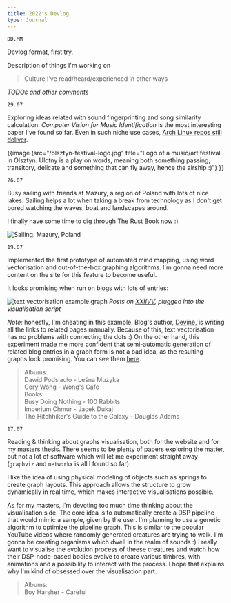 ```yaml
---
title: 2022's Devlog
type: Journal
---
```


```
DD.MM
```

Devlog format, first try.

Description of things I'm working on

>Culture I've read/heard/experienced in other ways

*TODOs and other comments*

```
29.07
```

Exploring ideas related with sound fingerprinting and song similarity calculation. *Computer Vision for Music Identification* is the most interesting paper I've found so far. Even in such niche use cases, [Arch Linux repos still deliver](https://archlinux.org/packages/extra/x86_64/chromaprint/). 

{{image (src="/olsztyn-festival-logo.jpg" title="Logo of a music/art festival in Olsztyn. Ulotny is a play on words, meaning both something passing, transitory, delicate and something that can fly away, hence the airship :)") }}

```
26.07 
```

Busy sailing with friends at Mazury, a region of Poland with lots of nice lakes. Sailing helps a lot when taking a break from technology as I don't get bored watching the waves, boat and landscapes around. 

I finally have some time to dig through The Rust Book now :)

![Sailing. Mazury, Poland](/sailing_mazury.jpg)

```
19.07 
```

Implemented the first prototype of automated mind mapping, using word vectorisation
and out-of-the-box graphing algorithms. I'm gonna need more content on the site
for this feature to become useful.

It looks promising when run on blogs with lots of entries:

![text vectorisation example graph](/xxiivv_text_vectorisation_example.jpg)
*Posts on [XXIIVV](http://xxiivv.com/), plugged into the visualisation script*

*Note:* honestly, I'm cheating in this example. Blog's author, [Devine](https://wiki.xxiivv.com/site/devine_lu_linvega.html),
is writing all the links to related pages manually. Because of this, text vectorisation has
no problems with connecting the dots :) On the other hand, this experiment made me more confident
that semi-automatic generation of related blog entries in a graph form is not a bad idea,
as the resulting graphs look promising. You can see them [here](/website-map).


>Albums: <br>
>Dawid Podsiadło - Leśna Muzyka<br>
>Cory Wong - Wong's Cafe<br>
>Books:<br>
>Busy Doing Nothing - 100 Rabbits<br>
>Imperium Chmur - Jacek Dukaj<br>
>The Hitchhiker's Guide to the Galaxy - Douglas Adams<br>

```
17.07 
```

Reading & thinking about graphs visualisation, both for the website and for my masters thesis. There seems to be plenty of papers exploring the matter, but not a lot of software which will let me experiment straight away (`graphviz` and `networkx` is all I found so far).

I like the idea of using physical modeling of objects such as springs to create graph layouts. This approach allows the structure to grow dynamically in real time, which makes interactive visualisations possible.

As for my masters, I'm devoting too much time thinking about the visualisation side. The core idea is to automatically create a DSP pipeline that would mimic a sample, given by the user. I'm planning to use a genetic algorithm to optimize the pipeline graph. This is similar to the popular YouTube videos where randomly generated creatures are trying to walk. I'm gonna be creating organisms which dwell in the realm of sounds :) I really want to visualise the evolution process of theese creatures and watch how their DSP-node-based bodies evolve to create various timbres, with animations and a possibility to interact with the process. I hope that explains why I'm kind of obsessed over the visualisation part.

>Albums:<br>
>Boy Harsher - Careful

